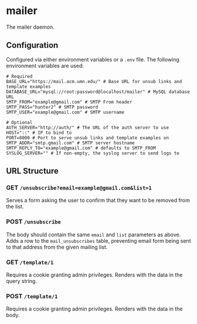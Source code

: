 mailer
======

The mailer daemon.

Configuration
-------------

Configured via either environment variables or a `.env` file. The following environment variables are used:

```
# Required
BASE_URL="https://mail.acm.umn.edu/" # Base URL for unsub links and template examples
DATABASE_URL="mysql://root:password@localhost/mailer" # MySQL database URL
SMTP_FROM="example@gmail.com" # SMTP From header
SMTP_PASS="hunter2" # SMTP password
SMTP_USER="example@gmail.com" # SMTP username

# Optional
AUTH_SERVER="http://auth/" # The URL of the auth server to use
HOST="::" # IP to bind to
PORT=8000 # Port to serve unsub links and template examples on
SMTP_ADDR="smtp.gmail.com" # SMTP server hostname
SMTP_REPLY_TO="example@gmail.com" # defaults to SMTP_FROM
SYSLOG_SERVER="" # If non-empty, the syslog server to send logs to
```

URL Structure
-------------

### GET `/unsubscribe?email=example@gmail.com&list=1`

Serves a form asking the user to confirm that they want to be removed from the list.

### POST `/unsubscribe`

The body should contain the same `email` and `list` parameters as above. Adds a row to the `mail_unsubscribes` table, preventing email form being sent to that address from the given mailing list.

### GET `/template/1`

Requires a cookie granting admin privileges. Renders with the data in the query string.

### POST `/template/1`

Requires a cookie granting admin privileges. Renders with the data in the body.
